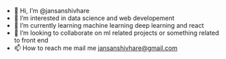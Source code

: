 - 👋 Hi, I’m @jansanshivhare
- 👀 I’m interested in data science and web developement
- 🌱 I’m currently learning machine learning deep learning and react
- 💞️ I’m looking to collaborate on ml related projects or something related to front end
- 📫 How to reach me mail me jansanshivhare@gmail.com

<!---
jansanshivhare/jansanshivhare is a ✨ special ✨ repository because its `README.md` (this file) appears on your GitHub profile.
You can click the Preview link to take a look at your changes.
--->

